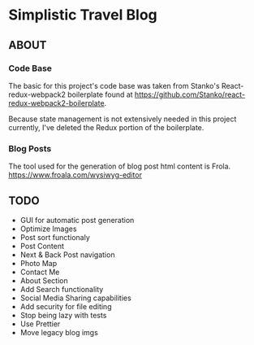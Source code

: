 # Simplistic Travel Blog

## ABOUT

### Code Base
The basic for this project's code base was taken from Stanko's React-redux-webpack2 boilerplate found at <https://github.com/Stanko/react-redux-webpack2-boilerplate>.

Because state management is not extensively needed in this project currently, I've deleted the Redux portion of the boilerplate.

### Blog Posts
The tool used for the generation of blog post html content is Frola.
https://www.froala.com/wysiwyg-editor

## TODO

* GUI for automatic post generation
* Optimize Images
* Post sort functionaly
* Post Content
* Next & Back Post navigation
* Photo Map
* Contact Me
* About Section
* Add Search functionality
* Social Media Sharing capabilities
* Add security for file editing
* Stop being lazy with tests
* Use Prettier
* Move legacy blog imgs

